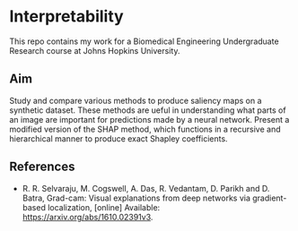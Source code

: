 # Interpretability
This repo contains my work for a Biomedical Engineering Undergraduate Research course at Johns Hopkins University.
## Aim 
Study and compare various methods to produce saliency maps on a synthetic dataset. These methods are ueful in understanding what parts of an image are important for predictions made by a neural network. 
Present a modified version of the SHAP method, which functions in a recursive and hierarchical manner to produce exact Shapley coefficients. 

## References 
- R. R. Selvaraju, M. Cogswell, A. Das, R. Vedantam, D. Parikh and D. Batra, Grad-cam: Visual explanations from deep networks via gradient-based localization, [online] Available: https://arxiv.org/abs/1610.02391v3.


